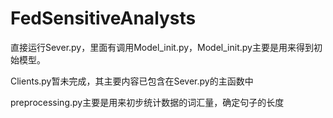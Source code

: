 # FedSensitiveAnalysts


直接运行Sever.py，里面有调用Model_init.py，Model_init.py主要是用来得到初始模型。

Clients.py暂未完成，其主要内容已包含在Sever.py的主函数中

preprocessing.py主要是用来初步统计数据的词汇量，确定句子的长度


